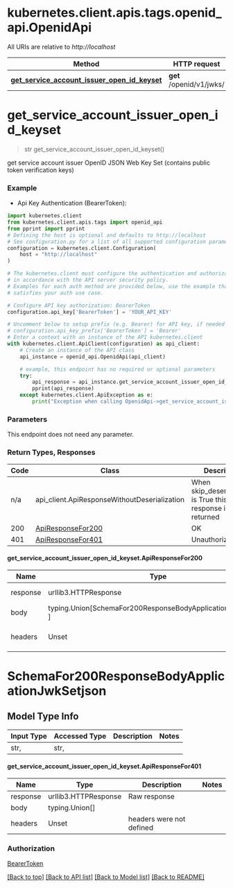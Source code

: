 <a name="__pageTop"></a>
# kubernetes.client.apis.tags.openid_api.OpenidApi

All URIs are relative to *http://localhost*

Method | HTTP request | Description
------------- | ------------- | -------------
[**get_service_account_issuer_open_id_keyset**](#get_service_account_issuer_open_id_keyset) | **get** /openid/v1/jwks/ | 

# **get_service_account_issuer_open_id_keyset**
<a name="get_service_account_issuer_open_id_keyset"></a>
> str get_service_account_issuer_open_id_keyset()



get service account issuer OpenID JSON Web Key Set (contains public token verification keys)

### Example

* Api Key Authentication (BearerToken):
```python
import kubernetes.client
from kubernetes.client.apis.tags import openid_api
from pprint import pprint
# Defining the host is optional and defaults to http://localhost
# See configuration.py for a list of all supported configuration parameters.
configuration = kubernetes.client.Configuration(
    host = "http://localhost"
)

# The kubernetes.client must configure the authentication and authorization parameters
# in accordance with the API server security policy.
# Examples for each auth method are provided below, use the example that
# satisfies your auth use case.

# Configure API key authorization: BearerToken
configuration.api_key['BearerToken'] = 'YOUR_API_KEY'

# Uncomment below to setup prefix (e.g. Bearer) for API key, if needed
# configuration.api_key_prefix['BearerToken'] = 'Bearer'
# Enter a context with an instance of the API kubernetes.client
with kubernetes.client.ApiClient(configuration) as api_client:
    # Create an instance of the API class
    api_instance = openid_api.OpenidApi(api_client)

    # example, this endpoint has no required or optional parameters
    try:
        api_response = api_instance.get_service_account_issuer_open_id_keyset()
        pprint(api_response)
    except kubernetes.client.ApiException as e:
        print("Exception when calling OpenidApi->get_service_account_issuer_open_id_keyset: %s\n" % e)
```
### Parameters
This endpoint does not need any parameter.

### Return Types, Responses

Code | Class | Description
------------- | ------------- | -------------
n/a | api_client.ApiResponseWithoutDeserialization | When skip_deserialization is True this response is returned
200 | [ApiResponseFor200](#get_service_account_issuer_open_id_keyset.ApiResponseFor200) | OK
401 | [ApiResponseFor401](#get_service_account_issuer_open_id_keyset.ApiResponseFor401) | Unauthorized

#### get_service_account_issuer_open_id_keyset.ApiResponseFor200
Name | Type | Description  | Notes
------------- | ------------- | ------------- | -------------
response | urllib3.HTTPResponse | Raw response |
body | typing.Union[SchemaFor200ResponseBodyApplicationJwkSetjson, ] |  |
headers | Unset | headers were not defined |

# SchemaFor200ResponseBodyApplicationJwkSetjson

## Model Type Info
Input Type | Accessed Type | Description | Notes
------------ | ------------- | ------------- | -------------
str,  | str,  |  | 

#### get_service_account_issuer_open_id_keyset.ApiResponseFor401
Name | Type | Description  | Notes
------------- | ------------- | ------------- | -------------
response | urllib3.HTTPResponse | Raw response |
body | typing.Union[] |  |
headers | Unset | headers were not defined |

### Authorization

[BearerToken](../../../README.md#BearerToken)

[[Back to top]](#__pageTop) [[Back to API list]](../../../README.md#documentation-for-api-endpoints) [[Back to Model list]](../../../README.md#documentation-for-models) [[Back to README]](../../../README.md)

